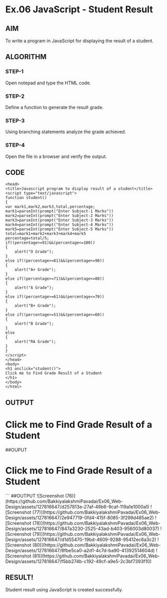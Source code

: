 # Ex.06 JavaScript - Student Result
## AIM
  To write a program in JavaScript for displaying the result of a student.

## ALGORITHM
### STEP-1
  Open notepad and type the HTML code.

### STEP-2
  Define a function to generate the result grade.

### STEP-3
  Using branching statements analyze the grade achieved.

### STEP-4
  Open the file in a browser and verify the output.
  
## CODE
```<html>
<head>
<title>Javascript program to display result of a student</title>
<script type="text/javascript">
function student()
{
var mark1,mark2,mark3,total,percentage;
mark1=parseInt(prompt("Enter Subject-1 Marks"))
mark2=parseInt(prompt("Enter Subject-2 Marks"))
mark3=parseInt(prompt("Enter Subject-3 Marks"))
mark4=parseInt(prompt("Enter Subject-4 Marks"))
mark5=parseInt(prompt("Enter Subject-5 Marks"))
total=mark1+mark2+mark3+mark4+mark5
percentage=total/5;
if((percentage>=91)&&(percentage<=100))
{
    alert("O Grade");
}
else if((percentage>=81)&&(percentage<=90))
{
    alert("A+ Grade");
}
else if((percentage>=71)&&(percentage<=80))
{
    alert("A Grade");
}
else if((percentage>=61)&&(percentage<=70))
{
    alert("B+ Grade");
}
else if((percentage>=51)&&(percentage<=60))
{
    alert("B Grade");
}
else
{
    alert("RA Grade");
}
}
</script>
</head>
<body>
<h1 onclick="student()">
Click me to Find Grade Result of a Student
</h1>
</body>
</html>
```
## OUTPUT
<html>
<head>
<title>Javascript program to display result of a student</title>
<script type="text/javascript">
function student()
{
var mark1,mark2,mark3,total,percentage;
mark1=parseInt(prompt("Enter Subject-1 Marks"))
mark2=parseInt(prompt("Enter Subject-2 Marks"))
mark3=parseInt(prompt("Enter Subject-3 Marks"))
mark4=parseInt(prompt("Enter Subject-4 Marks"))
mark5=parseInt(prompt("Enter Subject-5 Marks"))
total=mark1+mark2+mark3+mark4+mark5
percentage=total/5;
if((percentage>=91)&&(percentage<=100))
{
    alert("O Grade");
}
else if((percentage>=81)&&(percentage<=90))
{
    alert("A+ Grade");
}
else if((percentage>=71)&&(percentage<=80))
{
    alert("A Grade");
}
else if((percentage>=61)&&(percentage<=70))
{
    alert("B+ Grade");
}
else if((percentage>=51)&&(percentage<=60))
{
    alert("B Grade");
}
else
{
    alert("RA Grade");
}
}
</script>
</head>
<body>
<h1 onclick="student()">
Click me to Find Grade Result of a Student
</h1>
</body>
</html>
##OUPUT
<html>
<head>
<title>Javascript program to display result of a student</title>
<script type="text/javascript">
function student()
{
var mark1,mark2,mark3,total,percentage;
mark1=parseInt(prompt("Enter Subject-1 Marks"))
mark2=parseInt(prompt("Enter Subject-2 Marks"))
mark3=parseInt(prompt("Enter Subject-3 Marks"))
mark4=parseInt(prompt("Enter Subject-4 Marks"))
mark5=parseInt(prompt("Enter Subject-5 Marks"))
total=mark1+mark2+mark3+mark4+mark5
percentage=total/5;
if((percentage>=91)&&(percentage<=100))
{
    alert("O Grade");
}
else if((percentage>=81)&&(percentage<=90))
{
    alert("A+ Grade");
}
else if((percentage>=71)&&(percentage<=80))
{
    alert("A Grade");
}
else if((percentage>=61)&&(percentage<=70))
{
    alert("B+ Grade");
}
else if((percentage>=51)&&(percentage<=60))
{
    alert("B Grade");
}
else
{
    alert("RA Grade");
}
}
</script>
</head>
<body>
<h1 onclick="student()">
Click me to Find Grade Result of a Student
</h1>
</body>
</html>
```
##OUTPUT  
![Screenshot (76)](https://github.com/BakkiyalakshmiPavadai/Ex06_Web-Design/assets/127816647/d257813e-27af-49b6-9caf-119a1e1000a1)
![Screenshot (77)](https://github.com/BakkiyalakshmiPavadai/Ex06_Web-Design/assets/127816647/2e947719-0fd4-415f-8085-3f299d485ae2)
![Screenshot (78)](https://github.com/BakkiyalakshmiPavadai/Ex06_Web-Design/assets/127816647/847a3230-2525-43ad-b403-956003d80037)
![Screenshot (79)](https://github.com/BakkiyalakshmiPavadai/Ex06_Web-Design/assets/127816647/d1d55470-19bd-4609-9288-95412ec6a3c2)
![Screenshot (80)](https://github.com/BakkiyalakshmiPavadai/Ex06_Web-Design/assets/127816647/8fbe5ca0-a2d1-4c7d-ba90-41392514604d)
![Screenshot (81)](https://github.com/BakkiyalakshmiPavadai/Ex06_Web-Design/assets/127816647/f5bb274b-c192-49cf-a9e5-2c3bf7393f10)

  
  
## RESULT!

  Student result using JavaScript is created successfully.
